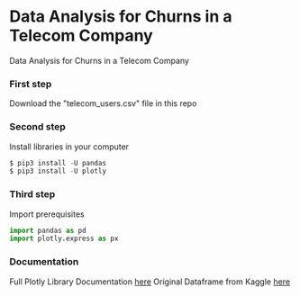 # Data Analysis for Churns in a Telecom Company 
Data Analysis for Churns in a Telecom Company

### First step
Download the "telecom_users.csv" file in this repo 

### Second step
Install libraries in your computer
```python
$ pip3 install -U pandas
$ pip3 install -U plotly
```

### Third step
Import prerequisites
```python
import pandas as pd
import plotly.express as px
```
### Documentation 
Full Plotly Library Documentation [here](https://plotly.com/)
Original Dataframe from Kaggle [here](https://www.kaggle.com/radmirzosimov/telecom-users-dataset)
